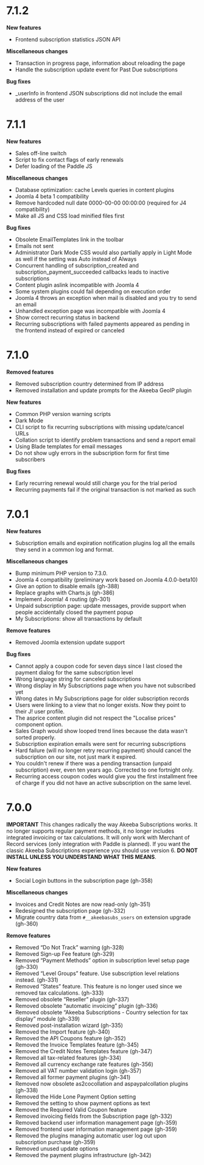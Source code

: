 # 7.1.2

**New features**

* Frontend subscription statistics JSON API

**Miscellaneous changes**

* Transaction in progress page, information about reloading the page
* Handle the subscription update event for Past Due subscriptions

**Bug fixes**

* _userInfo in frontend JSON subscriptions did not include the email address of the user

# 7.1.1

**New features**

* Sales off-line switch
* Script to fix contact flags of early renewals
* Defer loading of the Paddle JS

**Miscellaneous changes**

* Database optimization: cache Levels queries in content plugins
* Joomla 4 beta 1 compatibility
* Remove hardcoded null date 0000-00-00 00:00:00 (required for J4 compatibility)
* Make all JS and CSS load minified files first

**Bug fixes**

* Obsolete EmailTemplates link in the toolbar
* Emails not sent
* Administrator Dark Mode CSS would also partially apply in Light Mode as well if the setting was Auto instead of Always
* Concurrent handling of subscription_created and subscription_payment_succeeded callbacks leads to inactive subscriptions 
* Content plugin aslink incompatible with Joomla 4
* Some system plugins could fail depending on execution order
* Joomla 4 throws an exception when mail is disabled and you try to send an email
* Unhandled exception page was incompatible with Joomla 4
* Show correct recurring status in backend
* Recurring subscriptions with failed payments appeared as pending in the frontend instead of expired or canceled

# 7.1.0

**Removed features**

* Removed subscription country determined from IP address
* Removed installation and update prompts for the Akeeba GeoIP plugin

**New features**

* Common PHP version warning scripts
* Dark Mode
* CLI script to fix recurring subscriptions with missing update/cancel URLs
* Collation script to identify problem transactions and send a report email
* Using Blade templates for email messages 
* Do not show ugly errors in the subscription form for first time subscribers

**Bug fixes**

* Early recurring renewal would still charge you for the trial period 
* Recurring payments fail if the original transaction is not marked as such

# 7.0.1

**New features**

* Subscription emails and expiration notification plugins log all the emails they send in a common log and format.

**Miscellaneous changes**

* Bump minimum PHP version to 7.3.0.
* Joomla 4 compatibility (preliminary work based on Joomla 4.0.0-beta10)
* Give an option to disable emails (gh-388)
* Replace graphs with Charts.js (gh-386)
* Implement Joomla! 4 routing (gh-301) 
* Unpaid subscription page: update messages, provide support when people accidentally closed the payment popup
* My Subscriptions: show all transactions by default

**Remove features**

* Removed Joomla extension update support

**Bug fixes**

* Cannot apply a coupon code for seven days since I last closed the payment dialog for the same subscription level
* Wrong language string for canceled subscriptions
* Wrong display in My Subscriptions page when you have not subscribed yet
* Wrong dates in My Subscriptions page for older subscription records
* Users were linking to a view that no longer exists. Now they point to their J! user profile.
* The asprice content plugin did not respect the "Localise prices" component option.
* Sales Graph would show looped trend lines because the data wasn't sorted properly.
* Subscription expiration emails were sent for recurring subscriptions
* Hard failure (will no longer retry recurring payment) should cancel the subscription on our site, not just mark it expired.
* You couldn't renew if there was a pending transaction (unpaid subscription) ever, even ten years ago. Corrected to one fortnight only.
* Recurring access coupon codes would give you the first installment free of charge if you did not have an active subscription on the same level.

# 7.0.0

**IMPORTANT** This changes radically the way Akeeba Subscriptions works. It no longer supports regular payment methods, it no longer includes integrated invoicing or tax calculations. It will only work with Merchant of Record services (only integration with Paddle is planned). If you want the classic Akeeba Subscriptions experience you should use version 6. **DO NOT INSTALL UNLESS YOU UNDERSTAND WHAT THIS MEANS**.

**New features**

* Social Login buttons in the subscription page (gh-358)

**Miscellaneous changes**

* Invoices and Credit Notes are now read-only (gh-351)
* Redesigned the subscription page (gh-332)
* Migrate country data from `#__akeebasubs_users` on extension upgrade (gh-360)

**Remove features**

* Removed “Do Not Track” warning (gh-328)
* Removed Sign-up Fee feature (gh-329)
* Removed “Payment Methods” option in subscription level setup page (gh-330)
* Removed “Level Groups” feature. Use subscription level relations instead. (gh-331)
* Removed “States” feature. This feature is no longer used since we removed tax calculations. (gh-333)
* Removed obsolete “Reseller” plugin (gh-337)
* Removed obsolete “automatic invoicing” plugin (gh-336)
* Removed obsolete “Akeeba Subscriptions - Country selection for tax display” module (gh-339)
* Removed post-installation wizard (gh-335)
* Removed the Import feature (gh-340)
* Removed the API Coupons feature (gh-352)
* Removed the Invoice Templates feature (gh-345)
* Removed the Credit Notes Templates feature (gh-347)
* Removed all tax-related features (gh-334)
* Removed all currency exchange rate features (gh-356)
* Removed all VAT number validation login (gh-357)
* Removed all former payment plugins (gh-341)
* Removed now obsolete as2cocollation and aspaypalcollation plugins (gh-338)
* Removed the Hide Lone Payment Option setting
* Removed the setting to show payment options as text
* Removed the Required Valid Coupon feature
* Removed invoicing fields from the Subscription page (gh-332)
* Removed backend user information management page (gh-359)
* Removed frontend user information management page (gh-359)
* Removed the plugins managing automatic user log out upon subscription purchase (gh-359)
* Removed unused update options
* Removed the payment plugins infrastructure (gh-342)